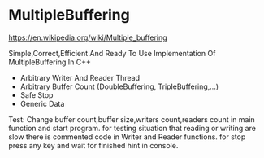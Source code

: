 # MultipleBuffering
https://en.wikipedia.org/wiki/Multiple_buffering

Simple,Correct,Efficient And Ready To Use Implementation Of MultipleBuffering In C++
- Arbitrary Writer And Reader Thread
- Arbitrary Buffer Count (DoubleBuffering, TripleBuffering,...)
- Safe Stop
- Generic Data

Test:
Change buffer count,buffer size,writers count,readers count in main function and start program.
for testing situation that reading or writing are slow there is commented code in Writer and Reader functions.
for stop press any key and wait for finished hint in console.
